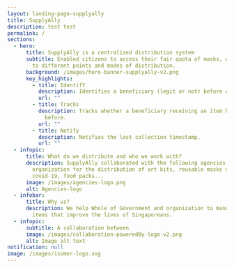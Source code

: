```yaml
---
layout: landing-page-supplyally
title: SupplyAlly
description: test test
permalink: /
sections:
  - hero:
      title: SupplyAlly is a centralized distribution system
      subtitle: Enabled citizens to access their fair quota of masks, with flexibility
        to different points and modes of distribution.
      background: /images/hero-banner-supplyally-v2.png
      key_highlights:
        - title: IdentifY
          description: Identifies a beneficiary (legit or not) before collection.
          url: ""
        - title: Tracks
          description: Tracks whether a beneficiary receiving an item has received it
            before.
          url: ""
        - title: Notify
          description: Notifies the last collection timestamp.
          url: ""
  - infopic:
      title: What do we distribute and who we work with?
      description: SupplyAlly collaborated with the following agencies and
        organization for the distribution of art kits, reusable masks during
        covid-19, food packs...
      image: /images/agencies-logo.png
      alt: Agencies-logo
  - infobar:
      title: Why us?
      description: We help Whole of Government and organization to manage & distribute
        items that improve the lives of Singaporeans.
  - infopic:
      subtitle: A collaboration between
      image: /images/collaboration-poweredBy-logo-v2.png
      alt: Image alt text
notification: null
image: /images/isomer-logo.svg
---
```

